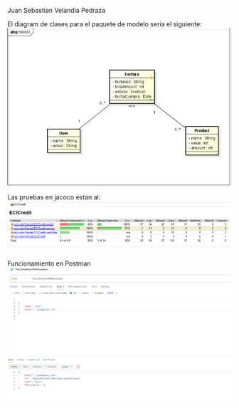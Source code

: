 Juan Sebastian Velandia Pedraza

El diagram de clases para el paquete de modelo seria el siguiente:
![alt text](/imagenes/image.png)

Las pruebas en jacoco estan al:
![alt text](/imagenes/jacoco.png)

Funcionamiento en Postman
![alt text](/imagenes/postman.png)